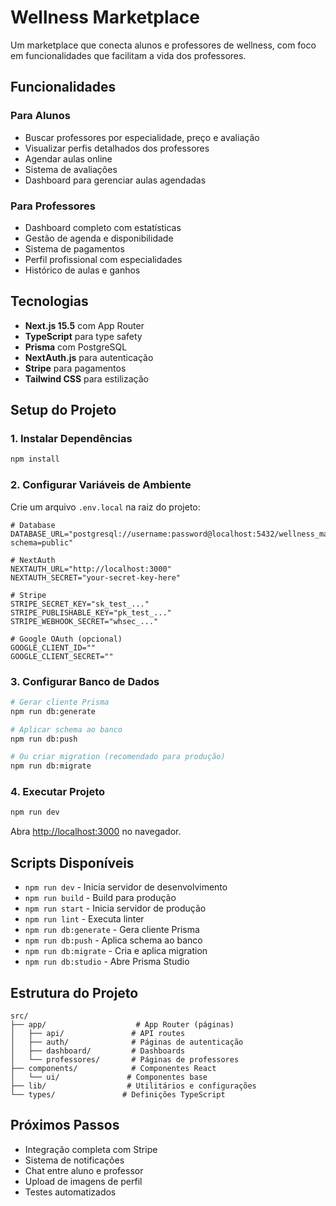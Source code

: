 # Wellness Marketplace

Um marketplace que conecta alunos e professores de wellness, com foco em funcionalidades que facilitam a vida dos professores.

## Funcionalidades

### Para Alunos
- Buscar professores por especialidade, preço e avaliação
- Visualizar perfis detalhados dos professores
- Agendar aulas online
- Sistema de avaliações
- Dashboard para gerenciar aulas agendadas

### Para Professores
- Dashboard completo com estatísticas
- Gestão de agenda e disponibilidade
- Sistema de pagamentos
- Perfil profissional com especialidades
- Histórico de aulas e ganhos

## Tecnologias

- **Next.js 15.5** com App Router
- **TypeScript** para type safety
- **Prisma** com PostgreSQL
- **NextAuth.js** para autenticação
- **Stripe** para pagamentos
- **Tailwind CSS** para estilização

## Setup do Projeto

### 1. Instalar Dependências

```bash
npm install
```

### 2. Configurar Variáveis de Ambiente

Crie um arquivo `.env.local` na raiz do projeto:

```env
# Database
DATABASE_URL="postgresql://username:password@localhost:5432/wellness_marketplace?schema=public"

# NextAuth
NEXTAUTH_URL="http://localhost:3000"
NEXTAUTH_SECRET="your-secret-key-here"

# Stripe
STRIPE_SECRET_KEY="sk_test_..."
STRIPE_PUBLISHABLE_KEY="pk_test_..."
STRIPE_WEBHOOK_SECRET="whsec_..."

# Google OAuth (opcional)
GOOGLE_CLIENT_ID=""
GOOGLE_CLIENT_SECRET=""
```

### 3. Configurar Banco de Dados

```bash
# Gerar cliente Prisma
npm run db:generate

# Aplicar schema ao banco
npm run db:push

# Ou criar migration (recomendado para produção)
npm run db:migrate
```

### 4. Executar Projeto

```bash
npm run dev
```

Abra [http://localhost:3000](http://localhost:3000) no navegador.

## Scripts Disponíveis

- `npm run dev` - Inicia servidor de desenvolvimento
- `npm run build` - Build para produção
- `npm run start` - Inicia servidor de produção
- `npm run lint` - Executa linter
- `npm run db:generate` - Gera cliente Prisma
- `npm run db:push` - Aplica schema ao banco
- `npm run db:migrate` - Cria e aplica migration
- `npm run db:studio` - Abre Prisma Studio

## Estrutura do Projeto

```
src/
├── app/                    # App Router (páginas)
│   ├── api/               # API routes
│   ├── auth/              # Páginas de autenticação
│   ├── dashboard/         # Dashboards
│   └── professores/       # Páginas de professores
├── components/            # Componentes React
│   └── ui/               # Componentes base
├── lib/                  # Utilitários e configurações
└── types/               # Definições TypeScript
```

## Próximos Passos

- Integração completa com Stripe
- Sistema de notificações
- Chat entre aluno e professor
- Upload de imagens de perfil
- Testes automatizados
